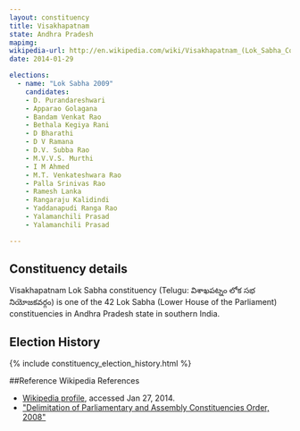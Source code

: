 ```yaml
---
layout: constituency
title: Visakhapatnam
state: Andhra Pradesh
mapimg: 
wikipedia-url: http://en.wikipedia.com/wiki/Visakhapatnam_(Lok_Sabha_Constituency)
date: 2014-01-29

elections: 
  - name: "Lok Sabha 2009"
    candidates: 
    - D. Purandareshwari 
    - Apparao Golagana 
    - Bandam Venkat Rao 
    - Bethala Kegiya Rani 
    - D Bharathi 
    - D V Ramana 
    - D.V. Subba Rao 
    - M.V.V.S. Murthi 
    - I M Ahmed 
    - M.T. Venkateshwara Rao 
    - Palla Srinivas Rao 
    - Ramesh Lanka 
    - Rangaraju Kalidindi 
    - Yaddanapudi Ranga Rao 
    - Yalamanchili Prasad 
    - Yalamanchili Prasad 

---
```

## Constituency details
Visakhapatnam Lok Sabha constituency (Telugu: విశాఖపట్నం లోక సభ నియోజకవర్గం) is one of the 42 Lok Sabha (Lower House of the Parliament) constituencies in Andhra Pradesh state in southern India.




## Election History
{% include constituency_election_history.html %}

##Reference
Wikipedia References
- [Wikipedia profile]({{page.profile.wikipedia}}), accessed Jan 27, 2014.
- ["Delimitation of Parliamentary and Assembly Constituencies Order, 2008"][wiki1]

[wiki1]: http://eci.nic.in/eci_main/CurrentElections/CONSOLIDATED_ORDER%20_ECI%20.pdf

